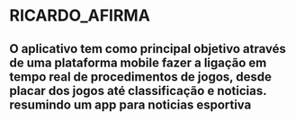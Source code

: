# RICARDO_AFIRMA



##	O aplicativo tem como principal objetivo através de uma plataforma mobile fazer a ligação em tempo real de procedimentos de jogos, desde placar dos jogos até classificação e noticias. resumindo um app para noticias esportiva


